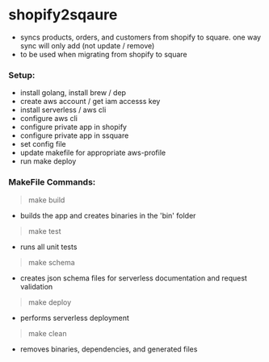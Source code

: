 # shopify2sqaure
- syncs products, orders, and customers from shopify to square. one way sync will only add (not update / remove)
- to be used when migrating from shopify to square

### Setup:
- install golang, install brew / dep
- create aws account / get iam accesss key
- install serverless / aws cli
- configure aws cli
- configure private app in shopify
- configure private app in ssquare
- set config file
- update makefile for appropriate aws-profile
- run make deploy 

### MakeFile Commands:
> make build

- builds the app and creates binaries in the 'bin' folder

> make test

- runs all unit tests

> make schema

- creates json schema files for serverless documentation and request validation

> make deploy

- performs serverless deployment

>make clean

- removes binaries, dependencies, and generated files
